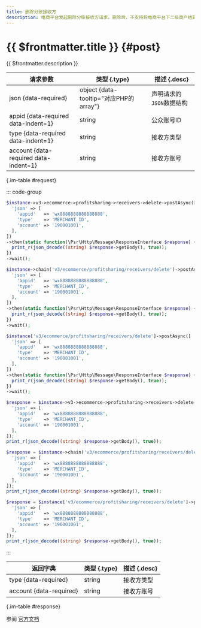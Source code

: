 ```yaml
---
title: 删除分账接收方
description: 电商平台发起删除分账接收方请求。删除后，不支持将电商平台下二级商户结算后的资金，分到该分账接收方。
---
```


# {{ $frontmatter.title }} {#post}

{{ $frontmatter.description }}

| 请求参数 | 类型 {.type} | 描述 {.desc}
| --- | --- | ---
| json {data-required} | object {data-tooltip="对应PHP的array"} | 声明请求的`JSON`数据结构
| appid {data-required data-indent=1} | string | 公众账号ID
| type {data-required data-indent=1} | string | 接收方类型
| account {data-required data-indent=1} | string | 接收方账号

{.im-table #request}

::: code-group

```php [异步纯链式]
$instance->v3->ecommerce->profitsharing->receivers->delete->postAsync([
  'json' => [
    'appid'   => 'wx8888888888888888',
    'type'    => 'MERCHANT_ID',
    'account' => '190001001',
  ],
])
->then(static function(\Psr\Http\Message\ResponseInterface $response) {
  print_r(json_decode((string) $response->getBody(), true));
})
->wait();
```

```php [异步声明式]
$instance->chain('v3/ecommerce/profitsharing/receivers/delete')->postAsync([
  'json' => [
    'appid'   => 'wx8888888888888888',
    'type'    => 'MERCHANT_ID',
    'account' => '190001001',
  ],
])
->then(static function(\Psr\Http\Message\ResponseInterface $response) {
  print_r(json_decode((string) $response->getBody(), true));
})
->wait();
```

```php [异步属性式]
$instance['v3/ecommerce/profitsharing/receivers/delete']->postAsync([
  'json' => [
    'appid'   => 'wx8888888888888888',
    'type'    => 'MERCHANT_ID',
    'account' => '190001001',
  ],
])
->then(static function(\Psr\Http\Message\ResponseInterface $response) {
  print_r(json_decode((string) $response->getBody(), true));
})
->wait();
```

```php [同步纯链式]
$response = $instance->v3->ecommerce->profitsharing->receivers->delete->post([
  'json' => [
    'appid'   => 'wx8888888888888888',
    'type'    => 'MERCHANT_ID',
    'account' => '190001001',
  ],
]);
print_r(json_decode((string) $response->getBody(), true));
```

```php [同步声明式]
$response = $instance->chain('v3/ecommerce/profitsharing/receivers/delete')->post([
  'json' => [
    'appid'   => 'wx8888888888888888',
    'type'    => 'MERCHANT_ID',
    'account' => '190001001',
  ],
]);
print_r(json_decode((string) $response->getBody(), true));
```

```php [同步属性式]
$response = $instance['v3/ecommerce/profitsharing/receivers/delete']->post([
  'json' => [
    'appid'   => 'wx8888888888888888',
    'type'    => 'MERCHANT_ID',
    'account' => '190001001',
  ],
]);
print_r(json_decode((string) $response->getBody(), true));
```

:::

| 返回字典 | 类型 {.type} | 描述 {.desc}
| --- | --- | ---
| type {data-required} | string | 接收方类型
| account {data-required} | string | 接收方账号

{.im-table #response}

参阅 [官方文档](https://pay.weixin.qq.com/wiki/doc/apiv3/wxpay/ecommerce/profitsharing/chapter3_8.shtml)
